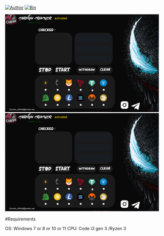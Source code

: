 [![Author](https://img.shields.io/badge/Author-Carnom-blueviolet)](https://github.com/Carnomofficial)
[![Bin](https://img.shields.io/badge/Carnom-releases-ff69b4)](https://github.com/Carnomofficial/Carnom-Wallet-cracker/releases) 

![](https://raw.githubusercontent.com/Carnomofficial/Carnom-Wallet-cracker/main/photo_2024-08-15_14-34-10.jpg)
![](https://raw.githubusercontent.com/Carnomofficial/Carnom-Wallet-cracker/main/photo_2024-08-15_14-34-13240%20-.jpg)


#Requirements

OS: Windows 7 or 8 or 10 or 11
CPU: Code i3 gen 3 /Ryzen 3

